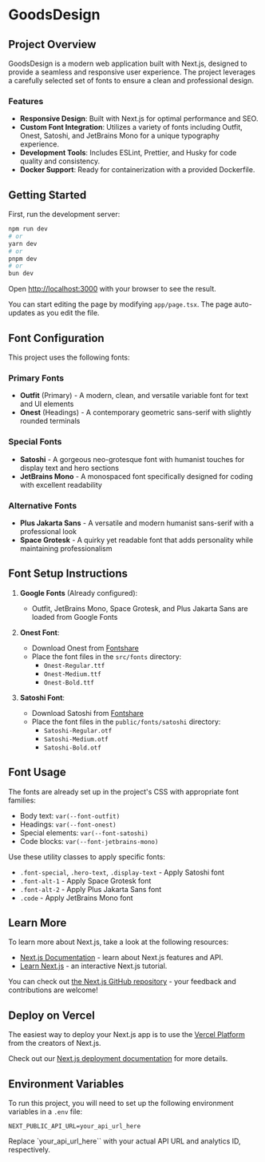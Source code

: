 # GoodsDesign

## Project Overview

GoodsDesign is a modern web application built with Next.js, designed to provide a seamless and responsive user experience. The project leverages a carefully selected set of fonts to ensure a clean and professional design.

### Features

- **Responsive Design**: Built with Next.js for optimal performance and SEO.
- **Custom Font Integration**: Utilizes a variety of fonts including Outfit, Onest, Satoshi, and JetBrains Mono for a unique typography experience.
- **Development Tools**: Includes ESLint, Prettier, and Husky for code quality and consistency.
- **Docker Support**: Ready for containerization with a provided Dockerfile.

## Getting Started

First, run the development server:

```bash
npm run dev
# or
yarn dev
# or
pnpm dev
# or
bun dev
```

Open [http://localhost:3000](http://localhost:3000) with your browser to see the result.

You can start editing the page by modifying `app/page.tsx`. The page auto-updates as you edit the file.

## Font Configuration

This project uses the following fonts:

### Primary Fonts

- **Outfit** (Primary) - A modern, clean, and versatile variable font for text and UI elements
- **Onest** (Headings) - A contemporary geometric sans-serif with slightly rounded terminals

### Special Fonts

- **Satoshi** - A gorgeous neo-grotesque font with humanist touches for display text and hero sections
- **JetBrains Mono** - A monospaced font specifically designed for coding with excellent readability

### Alternative Fonts

- **Plus Jakarta Sans** - A versatile and modern humanist sans-serif with a professional look
- **Space Grotesk** - A quirky yet readable font that adds personality while maintaining professionalism

## Font Setup Instructions

1. **Google Fonts** (Already configured):

   - Outfit, JetBrains Mono, Space Grotesk, and Plus Jakarta Sans are loaded from Google Fonts

2. **Onest Font**:

   - Download Onest from [Fontshare](https://www.fontshare.com/fonts/onest)
   - Place the font files in the `src/fonts` directory:
     - `Onest-Regular.ttf`
     - `Onest-Medium.ttf`
     - `Onest-Bold.ttf`

3. **Satoshi Font**:
   - Download Satoshi from [Fontshare](https://www.fontshare.com/fonts/satoshi)
   - Place the font files in the `public/fonts/satoshi` directory:
     - `Satoshi-Regular.otf`
     - `Satoshi-Medium.otf`
     - `Satoshi-Bold.otf`

## Font Usage

The fonts are already set up in the project's CSS with appropriate font families:

- Body text: `var(--font-outfit)`
- Headings: `var(--font-onest)`
- Special elements: `var(--font-satoshi)`
- Code blocks: `var(--font-jetbrains-mono)`

Use these utility classes to apply specific fonts:

- `.font-special`, `.hero-text`, `.display-text` - Apply Satoshi font
- `.font-alt-1` - Apply Space Grotesk font
- `.font-alt-2` - Apply Plus Jakarta Sans font
- `.code` - Apply JetBrains Mono font

## Learn More

To learn more about Next.js, take a look at the following resources:

- [Next.js Documentation](https://nextjs.org/docs) - learn about Next.js features and API.
- [Learn Next.js](https://nextjs.org/learn) - an interactive Next.js tutorial.

You can check out [the Next.js GitHub repository](https://github.com/vercel/next.js) - your feedback and contributions are welcome!

## Deploy on Vercel

The easiest way to deploy your Next.js app is to use the [Vercel Platform](https://vercel.com/new?utm_medium=default-template&filter=next.js&utm_source=create-next-app&utm_campaign=create-next-app-readme) from the creators of Next.js.

Check out our [Next.js deployment documentation](https://nextjs.org/docs/app/building-your-application/deploying) for more details.

## Environment Variables

To run this project, you will need to set up the following environment variables in a `.env` file:

```env
NEXT_PUBLIC_API_URL=your_api_url_here
```

Replace `your_api_url_here`` with your actual API URL and analytics ID, respectively.
